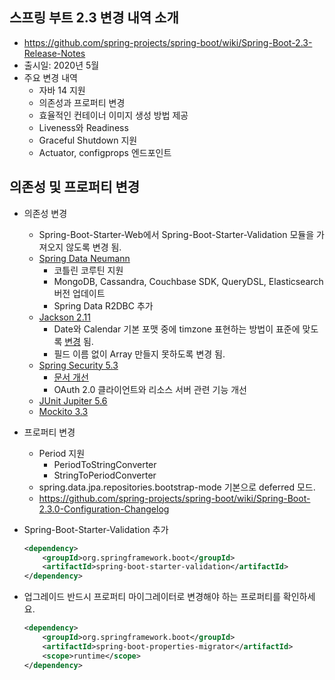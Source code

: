 ## 스프링 부트 2.3 변경 내역 소개
- https://github.com/spring-projects/spring-boot/wiki/Spring-Boot-2.3-Release-Notes
- 출시일: 2020년 5월
- 주요 변경 내역
    * 자바 14 지원
    * 의존성과 프로퍼티 변경
    * 효율적인 컨테이너 이미지 생성 방법 제공
    * Liveness와 Readiness
    * Graceful Shutdown 지원
    * Actuator, configprops 엔드포인트

## 의존성 및 프로퍼티 변경
- 의존성 변경
  * Spring-Boot-Starter-Web에서 Spring-Boot-Starter-Validation 모듈을 가져오지 않도록 변경 됨.
  * [Spring Data Neumann](https://spring.io/blog/2020/05/12/spring-data-neumann-goes-ga)
    * 코틀린 코루틴 지원
    * MongoDB, Cassandra, Couchbase SDK, QueryDSL, Elasticsearch 버전 업데이트
    * Spring Data R2DBC 추가
  * [Jackson 2.11](https://github.com/FasterXML/jackson/wiki/Jackson-Release-2.11)
    * Date와 Calendar 기본 포맷 중에 timzone 표현하는 방법이 표준에 맞도록 [변경](https://github.com/FasterXML/jackson-databind/issues/2643) 됨.
    * 필드 이름 없이 Array 만들지 못하도록 변경 됨.
  * [Spring Security 5.3](https://spring.io/blog/2020/03/05/spring-security-5-3-goes-ga)
    * [문서 개선](https://docs.spring.io/spring-security/site/docs/5.3.0.RELEASE/reference/html5/#servlet-architecture)
    * OAuth 2.0 클라이언트와 리소스 서버 관련 기능 개선
  * [JUnit Jupiter 5.6](https://junit.org/junit5/docs/current/release-notes/index.html#release-notes-5.6.0)
  * [Mockito 3.3](https://javadoc.io/static/org.mockito/mockito-core/3.3.3/org/mockito/Mockito.html)
- 프로퍼티 변경
  * Period 지원
    * PeriodToStringConverter
    * StringToPeriodConverter
  * spring.data.jpa.repositories.bootstrap-mode 기본으로 deferred 모드.
  * https://github.com/spring-projects/spring-boot/wiki/Spring-Boot-2.3.0-Configuration-Changelog
- Spring-Boot-Starter-Validation 추가

  ```xml
  <dependency>
      <groupId>org.springframework.boot</groupId>
      <artifactId>spring-boot-starter-validation</artifactId>
  </dependency>
  ```

- 업그레이드 반드시 프로퍼티 마이그레이터로 변경해야 하는 프로퍼티를 확인하세요.

  ```xml
  <dependency>
      <groupId>org.springframework.boot</groupId>
      <artifactId>spring-boot-properties-migrator</artifactId>
      <scope>runtime</scope>
  </dependency>
  ```